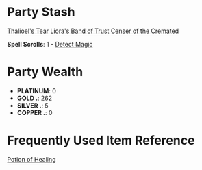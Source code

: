 # Party Stash

[Thalioel's Tear](dm/items.md#thalioels-tear)
[Liora's Band of Trust](dm/items.md#lioras-band-of-trust)
[Censer of the Cremated](dm/items.md#censer-of-the-cremated)

**Spell Scrolls**:
  1 - [Detect Magic](spells.md#spells-d#detect-magic)

# Party Wealth

- **PLATINUM**: 0
- **GOLD   .**: 262
- **SILVER .**: 5
- **COPPER .**: 0

# Frequently Used Item Reference
[Potion of Healing](dm/items.md#potion-of-healing)
